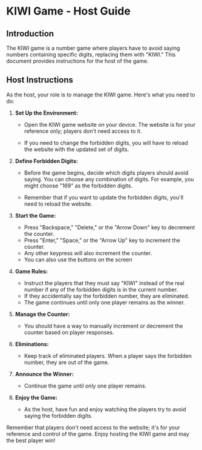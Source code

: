 #  KIWI Game - Host Guide
##  Introduction
The KIWI game is a number game where players have to avoid saying numbers containing specific digits, replacing them with "KIWI." This document provides instructions for the host of the game.

## Host Instructions
As the host, your role is to manage the KIWI game. Here's what you need to do:

1. **Set Up the Environment:**

    * Open the KIWI game website on your device. The website is for your reference only; players don't need access to it.

    * If you need to change the forbidden digits, you will have to reload the website with the updated set of digits.
2. **Define Forbidden Digits:** 

    * Before the game begins, decide which digits players should avoid saying. You can choose any combination of digits. For example, you might choose "169" as the forbidden digits.

    * Remember that if you want to update the forbidden digits, you'll need to reload the website.

3. **Start the Game:**

    * Press "Backspace," "Delete," or the "Arrow Down" key to decrement the counter.
    * Press "Enter," "Space," or the "Arrow Up" key to increment the counter.
    * Any other keypress will also increment the counter.
    * You can also use the buttons on the screen
4. **Game Rules:** 

    * Instruct the players that they must say "KIWI" instead of the real number if any of the forbidden digits is in the current number.
    * If they accidentally say the forbidden number, they are eliminated.
    * The game continues until only one player remains as the winner.

5. **Manage the Counter:**

    * You should have a way to manually increment or decrement the counter based on player responses.
6. **Eliminations:**

    * Keep track of eliminated players. When a player says the forbidden number, they are out of the game.
7. **Announce the Winner:**

    * Continue the game until only one player remains.
8. **Enjoy the Game:**

    * As the host, have fun and enjoy watching the players try to avoid saying the forbidden digits.

Remember that players don't need access to the website; it's for your reference and control of the game. Enjoy hosting the KIWI game and may the best player win!
